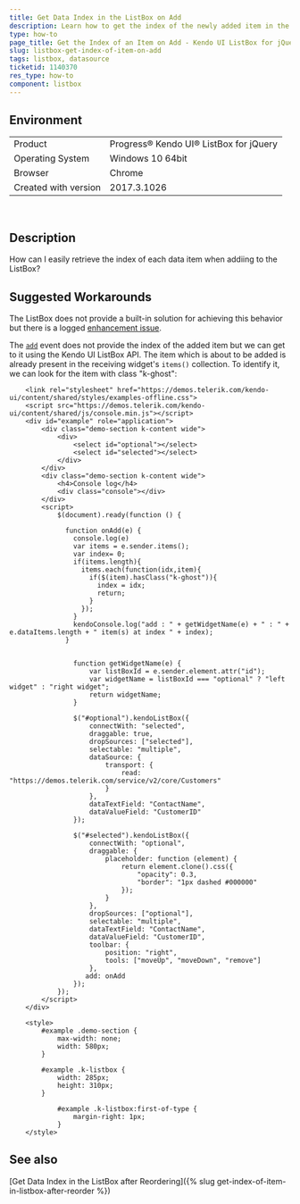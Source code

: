 ```yaml
---
title: Get Data Index in the ListBox on Add
description: Learn how to get the index of the newly added item in the ListBox.
type: how-to
page_title: Get the Index of an Item on Add - Kendo UI ListBox for jQuery
slug: listbox-get-index-of-item-on-add
tags: listbox, datasource
ticketid: 1140370
res_type: how-to
component: listbox
---
```


## Environment

<table>
 <tr>
  <td>Product</td>
  <td>Progress® Kendo UI® ListBox for jQuery</td>
 </tr>
 <tr>
  <td>Operating System</td>
  <td>Windows 10 64bit</td>
 </tr>
 <tr>
  <td>Browser</td>
  <td>Chrome</td>
 </tr>
 <tr>
 <td>Created with version</td>
  <td>2017.3.1026</td>
 </tr>
</table>

 
## Description

How can I easily retrieve the index of each data item when addiing to the ListBox? 

## Suggested Workarounds

The ListBox does not provide a built-in solution for achieving this behavior but there is a logged [enhancement issue](https://github.com/telerik/kendo-ui-core/issues/3777). 

The [`add`](/api/javascript/ui/listbox/events/add) event does not provide the index of the added item but we can get to it using the Kendo UI ListBox API. The item which is about to be added is already present in the receiving widget's `items()` collection. To identify it, we can look for the item with class "k-ghost":

```dojo
    <link rel="stylesheet" href="https://demos.telerik.com/kendo-ui/content/shared/styles/examples-offline.css">
    <script src="https://demos.telerik.com/kendo-ui/content/shared/js/console.min.js"></script>
    <div id="example" role="application">
        <div class="demo-section k-content wide">
            <div>
                <select id="optional"></select>
                <select id="selected"></select>
            </div>
        </div>
        <div class="demo-section k-content wide">
            <h4>Console log</h4>
            <div class="console"></div>
        </div>
        <script>
            $(document).ready(function () {

              function onAdd(e) {
                console.log(e)
                var items = e.sender.items();
    			var index= 0;
                if(items.length){
                  items.each(function(idx,item){
                    if($(item).hasClass("k-ghost")){
                      index = idx;
                      return;
                    } 
                  });
                }
                kendoConsole.log("add : " + getWidgetName(e) + " : " + e.dataItems.length + " item(s) at index " + index);
              }


                function getWidgetName(e) {
                    var listBoxId = e.sender.element.attr("id");
                    var widgetName = listBoxId === "optional" ? "left widget" : "right widget";
                    return widgetName;
                }

                $("#optional").kendoListBox({
                    connectWith: "selected",
                    draggable: true,
                    dropSources: ["selected"],
                    selectable: "multiple",
                    dataSource: {
                        transport: {
                            read: "https://demos.telerik.com/service/v2/core/Customers"
                        }
                    },
                    dataTextField: "ContactName",
                    dataValueField: "CustomerID"
                });

                $("#selected").kendoListBox({
                    connectWith: "optional",
                    draggable: {
                        placeholder: function (element) {
                            return element.clone().css({
                                "opacity": 0.3,
                                "border": "1px dashed #000000"
                            });
                        }
                    },
                    dropSources: ["optional"],
                    selectable: "multiple",
                    dataTextField: "ContactName",
                    dataValueField: "CustomerID",
                    toolbar: {
                        position: "right",
                        tools: ["moveUp", "moveDown", "remove"]
                    },
                   add: onAdd
                });
            });
        </script>
    </div>

    <style>
        #example .demo-section {
            max-width: none;
            width: 580px;
        }

        #example .k-listbox {
            width: 285px;
            height: 310px;
        }

            #example .k-listbox:first-of-type {
                margin-right: 1px;
            }
    </style>

```

## See also

[Get Data Index in the ListBox after Reordering]({% slug get-index-of-item-in-listbox-after-reorder %})
